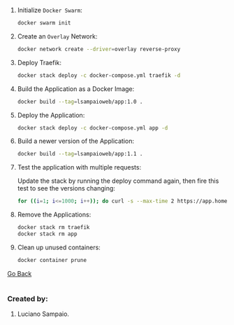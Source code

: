 1. Initialize `Docker Swarm`:
    ```bash
    docker swarm init
    ```

1. Create an `Overlay` Network:
    ```bash
    docker network create --driver=overlay reverse-proxy
    ```

1. Deploy Traefik:
    ```bash
    docker stack deploy -c docker-compose.yml traefik -d
    ```

1. Build the Application as a Docker Image:
    ```bash
    docker build --tag=lsampaioweb/app:1.0 .
    ```

1. Deploy the Application:
    ```bash
    docker stack deploy -c docker-compose.yml app -d
    ```

1. Build a newer version of the Application:
    ```bash
    docker build --tag=lsampaioweb/app:1.1 .
    ```

1. Test the application with multiple requests:

    Update the stack by running the deploy command again, then fire this test to see the versions changing:
    ```bash
    for ((i=1; i<=1000; i++)); do curl -s --max-time 2 https://app.homelab/api/v1/users; done
    ```

1. Remove the Applications:
    ```bash
    docker stack rm traefik
    docker stack rm app
    ```

1. Clean up unused containers:
    ```bash
    docker container prune
    ```

[Go Back](../../../README.md)

#
### Created by:

1. Luciano Sampaio.
